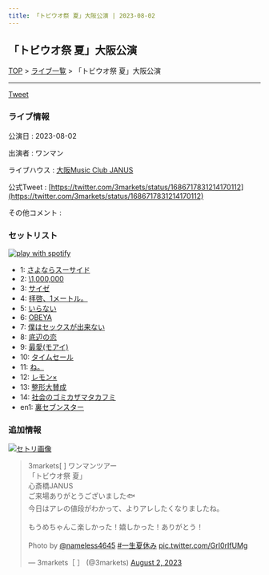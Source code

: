 ```yaml
---
title: 「トビウオ祭 夏」大阪公演 | 2023-08-02
---
```

## 「トビウオ祭 夏」大阪公演

[TOP](/setlist/) > [ライブ一覧](lives.html) > 「トビウオ祭 夏」大阪公演

___

<a href="https://twitter.com/share?ref_src=twsrc%5Etfw" data-text="3markets[ ]セットリスト > 「トビウオ祭 夏」大阪公演" class="twitter-share-button" data-via="3markets" data-hashtags="3markets" data-related="3markets" data-show-count="false">Tweet</a>

### ライブ情報

公演日
:    2023-08-02

出演者
:    ワンマン

ライブハウス
:    [大阪Music Club JANUS](livehouse016.html)

公式Tweet
:    [https://twitter.com/3markets/status/1686717831214170112](https://twitter.com/3markets/status/1686717831214170112)

その他コメント
:    

### セットリスト


[![play with spotify](images/spotify-icon.png)](https://open.spotify.com/playlist/4vmInwiNKS88GlNaeJPGIK)



*  1: [さよならスーサイド](song013.html)
*  2: [\1,000,000](song022.html)
*  3: [サイゼ](song004.html)
*  4: [拝啓、1メートル。](song010.html)
*  5: [いらない](song078.html)
*  6: [OBEYA](song021.html)
*  7: [僕はセックスが出来ない](song006.html)
*  8: [底辺の恋](song008.html)
*  9: [最愛(モアイ)](song014.html)
*  10: [タイムセール](song007.html)
*  11: [ね。](song076.html)
*  12: [レモン×](song003.html)
*  13: [整形大賛成](song005.html)
*  14: [社会のゴミカザマタカフミ](song002.html)
*  en1: [裏セブンスター](song017.html)


### 追加情報

[![セトリ画像](images/074.jpg)](images/074.jpg)


<blockquote class="twitter-tweet"><p lang="ja" dir="ltr">3markets[ ] ワンマンツアー<br>「トビウオ祭 夏」<br>心斎橋JANUS<br>ご来場ありがとうございました🐟<br>今日はアレの値段がわかって、よりアレしたくなりましたね。　<br><br>もうめちゃんこ楽しかった！嬉しかった！ありがとう！<br><br>Photo by  <a href="https://twitter.com/nameless4645?ref_src=twsrc%5Etfw">@nameless4645</a> <a href="https://twitter.com/hashtag/%E4%B8%80%E7%94%9F%E5%A4%8F%E4%BC%91%E3%81%BF?src=hash&amp;ref_src=twsrc%5Etfw">#一生夏休み</a> <a href="https://t.co/GrI0rIfUMg">pic.twitter.com/GrI0rIfUMg</a></p>&mdash; 3markets［ ］ (@3markets) <a href="https://twitter.com/3markets/status/1686717831214170112?ref_src=twsrc%5Etfw">August 2, 2023</a></blockquote>
<script async src="https://platform.twitter.com/widgets.js" charset="utf-8"></script>




<script async src="https://platform.twitter.com/widgets.js" charset="utf-8"></script>